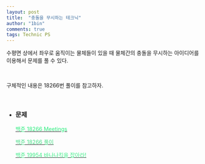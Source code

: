 ```yaml
---
layout: post
title:  "충돌을 무시하는 테크닉"
author: "1bin"
comments: true
tags: Technic PS
---
```


 수평면 상에서 좌우로 움직이는 물체들이 있을 때 물체간의 충돌을 무시하는 아이디어를 이용해서 문제를 풀 수 있다.   

<br>

 구체적인 내용은 18266번 풀이를 참고하자.

<br>

* ### 문제 

    [<font color= '#2ded7e'>백준 18266 Meetings </font>](https://www.acmicpc.net/problem/18266) 

    [<font color = '#4bde89'>백준 18266 풀이</font>](https://1bin01.github.io/2020-12-26/boj-18266)

    [<font color = '#40ed89'>백준 19954 바나나킥을 잡아라!</font>](https://www.acmicpc.net/problem/19954)

    

